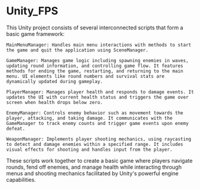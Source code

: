 # Unity_FPS
This Unity project consists of several interconnected scripts that form a basic game framework:

    MainMenuManager: Handles main menu interactions with methods to start the game and quit the application using SceneManager.

    GameManager: Manages game logic including spawning enemies in waves, updating round information, and controlling game flow. It features methods for ending the game, restarting, and returning to the main menu. UI elements like round numbers and survival stats are dynamically updated during gameplay.

    PlayerManager: Manages player health and responds to damage events. It updates the UI with current health status and triggers the game over screen when health drops below zero.

    EnemyManager: Controls enemy behavior such as movement towards the player, attacking, and taking damage. It communicates with the GameManager to track enemy counts and trigger game events upon enemy defeat.

    WeaponManager: Implements player shooting mechanics, using raycasting to detect and damage enemies within a specified range. It includes visual effects for shooting and handles input from the player.

These scripts work together to create a basic game where players navigate rounds, fend off enemies, and manage health while interacting through menus and shooting mechanics facilitated by Unity's powerful engine capabilities.

